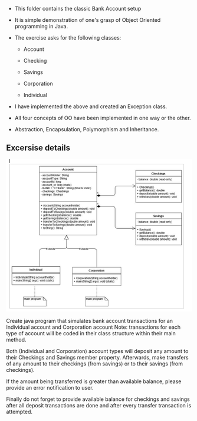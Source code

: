 - This folder contains the classic Bank Account setup

- It is simple demonstration of one's grasp of Object Oriented programming in Java.

- The exercise asks for the following classes:
  
  - Account
  
  - Checking 
  
  - Savings
  
  - Corporation
  
  - Individual
  
 - I have implemented the above and created an Exception class.
 
 - All four concepts of OO have been implemented in one way or the other.
 - Abstraction, Encapsulation, Polymorphism and Inheritance.
 
 
 Excersise details
 -------------------------
 
  ![Bank project UML diagram](https://github.com/RonKG/Core-Java-Concepts/blob/master/OO_Concepts/UML%20diagram.PNG)
  
 Create java program that simulates bank account transactions for an Individual account and Corporation account 
 Note: transactions for each type of account will be coded in their class structure within their main method. 
 
 Both (Individual and Corporation) account types will deposit any amount to their Checkings and Savings member property. 
 Afterwards, make transfers of any amount to their checkings (from savings) or to their savings (from checkings). 
 
 If the amount being transferred is greater than available balance, please provide an error notification to user.
 
 Finally do not forget to provide available balance for checkings and savings after all deposit transactions are done and after every transfer transaction is attempted.
 
